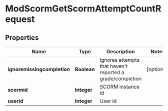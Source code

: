

# ModScormGetScormAttemptCountRequest


## Properties

| Name | Type | Description | Notes |
|------------ | ------------- | ------------- | -------------|
|**ignoremissingcompletion** | **Boolean** | Ignores attempts that haven&#39;t reported a grade/completion |  [optional] |
|**scormid** | **Integer** | SCORM instance id |  |
|**userid** | **Integer** | User id |  |



